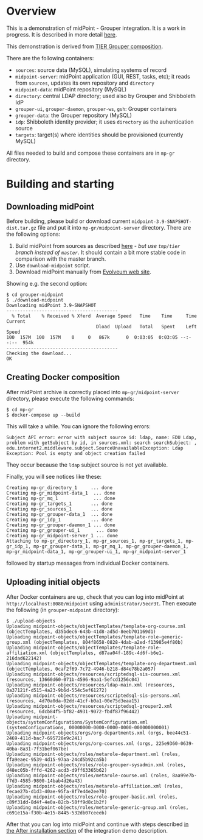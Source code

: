 # Overview

This is a demonstration of midPoint - Grouper integration. It is a work in progress. It is described in more detail [here](https://spaces.at.internet2.edu/pages/viewpage.action?spaceKey=TIERENTREG&title=midPoint+-+Grouper+integration+demo).

This demonstration is derived from [TIER Grouper composition](https://github.internet2.edu/docker/grouper/tree/master/test-compose).

There are the following containers:

- `sources`: source data (MySQL), simulating systems of record
- `midpoint-server`: midPoint application (GUI, REST, tasks, etc); it reads from `sources`, updates its own repository and `directory`
- `midpoint-data`: midPoint repository (MySQL)
- `directory`: central LDAP directory; used also by Grouper and Shibboleth IdP
- `grouper-ui`, `grouper-daemon`, `grouper-ws`, `gsh`: Grouper containers
- `grouper-data`: the Grouper repository (MySQL)
- `idp`: Shibboleth identity provider; it uses `directory` as the auhentication source
- `targets`: target(s) where identities should be provisioned (currently MySQL)

All files needed to build and compose these containers are in `mp-gr` directory.

# Building and starting
## Downloading midPoint

Before building, please build or download current `midpoint-3.9-SNAPSHOT-dist.tar.gz` file and put it into `mp-gr/midpoint-server` directory. There are the following options:
1. Build midPoint from sources as described [here](https://wiki.evolveum.com/display/midPoint/Building+MidPoint+From+Source+Code) - *but use `tmp/tier` branch instead of `master`*. It should contain a bit more stable code in comparison with the master branch.
2. Use `download-midpoint` script.
3. Download midPoint manually from [Evolveum web site](https://evolveum.com/downloads/midpoint-tier/midpoint-3.9-SNAPSHOT-dist.tar.gz).

Showing e.g. the second option:

```
$ cd grouper-midpoint
$ ./download-midpoint
Downloading midPoint 3.9-SNAPSHOT
-----------------------------------------
  % Total    % Received % Xferd  Average Speed   Time    Time     Time  Current
                                 Dload  Upload   Total   Spent    Left  Speed
100  157M  100  157M    0     0   867k      0  0:03:05  0:03:05 --:--:--  954k
-----------------------------------------
Checking the download...
OK
```

## Creating Docker composition

After midPoint archive is correctly placed into `mp-gr/midpoint-server` directory, please execute the following commands:

```
$ cd mp-gr
$ docker-compose up --build
```

This will take a while. You can ignore the following errors:

```
Subject API error: error with subject source id: ldap, name: EDU Ldap, problem with getSubject by id, in sources.xml: search searchSubject: , edu.internet2.middleware.subject.SourceUnavailableException: Ldap Exception: Pool is empty and object creation failed
```

They occur because the `ldap` subject source is not yet available.

Finally, you will see notices like these:

```
Creating mp-gr_directory_1     ... done
Creating mp-gr_midpoint-data_1  ... done
Creating mp-gr_mq_1             ... done
Creating mp-gr_targets_1       ... done
Creating mp-gr_sources_1       ... done
Creating mp-gr_grouper-data_1  ... done
Creating mp-gr_idp_1           ... done
Creating mp-gr_grouper-daemon_1 ... done
Creating mp-gr_grouper-ui_1      ... done
Creating mp-gr_midpoint-server_1 ... done
Attaching to mp-gr_directory_1, mp-gr_sources_1, mp-gr_targets_1, mp-gr_idp_1, mp-gr_grouper-data_1, mp-gr_mq_1, mp-gr_grouper-daemon_1, mp-gr_midpoint-data_1, mp-gr_grouper-ui_1, mp-gr_midpoint-server_1
```

followed by startup messages from individual Docker containers.

## Uploading initial objects

After Docker containers are up, check that you can log into midPoint at `http://localhost:8080/midpoint` using `administrator/5ecr3t`.
Then execute the following (in `grouper-midpoint` directory):

```
$ ./upload-objects 
Uploading midpoint-objects/objectTemplates/template-org-course.xml (objectTemplates, d35bdec6-643b-41d8-ad5d-8eeb701169d1)
Uploading midpoint-objects/objectTemplates/template-role-generic-group.xml (objectTemplates, 804f8658-0828-4dab-a2ed-f13985e4f80b)
Uploading midpoint-objects/objectTemplates/template-role-affiliation.xml (objectTemplates, d87aa04f-189c-4d6f-b6e1-216dad622142)
Uploading midpoint-objects/objectTemplates/template-org-department.xml (objectTemplates, 0caf2f69-7c72-4946-b218-d84e78b2a057)
Uploading midpoint-objects/resources/scriptedsql-sis-courses.xml (resources, 13660d60-071b-4596-9aa1-5efcd1256c04)
Uploading midpoint-objects/resources/ldap-main.xml (resources, 0a37121f-d515-4a23-9b6d-554c5ef61272)
Uploading midpoint-objects/resources/scriptedsql-sis-persons.xml (resources, 4d70a0da-02dd-41cf-b0a1-00e75d3eaa15)
Uploading midpoint-objects/resources/scriptedsql-grouper2.xml (resources, 6dcb84f5-bf82-4931-9072-fbdf87f96442)
Uploading midpoint-objects/systemConfigurations/SystemConfiguration.xml (systemConfigurations, 00000000-0000-0000-0000-000000000001)
Uploading midpoint-objects/orgs/org-departments.xml (orgs, bee44c51-2469-411d-bac7-695728e9c241)
Uploading midpoint-objects/orgs/org-courses.xml (orgs, 225e9360-0639-40ba-8a31-7f31bef067be)
Uploading midpoint-objects/roles/metarole-department.xml (roles, ffa9eaec-9539-4d15-97aa-24cd5b92ca5b)
Uploading midpoint-objects/roles/role-grouper-sysadmin.xml (roles, d48ec05b-fffd-4262-acd3-d9ff63365b62)
Uploading midpoint-objects/roles/metarole-course.xml (roles, 8aa99e7b-f7d3-4585-9800-14bab4d26a43)
Uploading midpoint-objects/roles/metarole-affiliation.xml (roles, fecae27b-d1d3-40ae-95fa-8f7e44e2ee70)
Uploading midpoint-objects/roles/role-grouper-basic.xml (roles, c89f31dd-8d4f-4e0a-82cb-58ff9d8c1b2f)
Uploading midpoint-objects/roles/metarole-generic-group.xml (roles, c691e15a-f30b-4e15-8445-532db07ceeeb)
```

After that you can log into midPoint and continue with steps described [in the After installation section](https://spaces.at.internet2.edu/display/TIERENTREG/midPoint+-+Grouper+integration+demo#midPoint-Grouperintegrationdemo-Afterinstallation) of the integration demo description.

